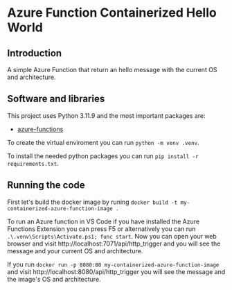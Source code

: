 # Azure Function Containerized Hello World

## Introduction

A simple Azure Function that return an hello message with the current OS and architecture.

## Software and libraries

This project uses Python 3.11.9 and the most important packages are:

- [azure-functions](https://pypi.org/project/azure-functions/)

To create the virtual enviroment you can run `python -m venv .venv`.

To install the needed python packages you can run `pip install -r requirements.txt`.

## Running the code

First let's build the docker image by runing `docker build -t my-containerized-azure-function-image .`

To run an Azure function in VS Code if you have installed the Azure Functions Extension you can press F5 or alternatively you can run `.\.venv\Scripts\Activate.ps1; func start`. Now you can open your web browser and visit http://localhost:7071/api/http_trigger and you will see the message and your current OS and architecture.

If you run `docker run -p 8080:80 my-containerized-azure-function-image` and visit http://localhost:8080/api/http_trigger you will see the message and the image's OS and architecture.
